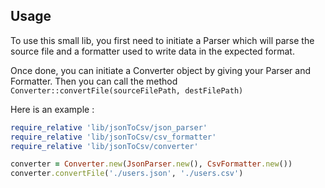 ## Usage

To use this small lib, you first need to initiate a Parser which will parse the source file 
and a formatter used to write data in the expected format.

Once done, you can initiate a Converter object by giving your Parser and Formatter.
Then you can call the method `Converter::convertFile(sourceFilePath, destFilePath)`

Here is an example : 
```ruby
require_relative 'lib/jsonToCsv/json_parser'
require_relative 'lib/jsonToCsv/csv_formatter'
require_relative 'lib/jsonToCsv/converter'

converter = Converter.new(JsonParser.new(), CsvFormatter.new())
converter.convertFile('./users.json', './users.csv')

```